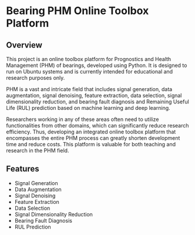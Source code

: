 # Bearing PHM Online Toolbox Platform

## Overview

This project is an online toolbox platform for Prognostics and Health Management (PHM) of bearings, developed using Python. It is designed to run on Ubuntu systems and is currently intended for educational and research purposes only.

PHM is a vast and intricate field that includes signal generation, data augmentation, signal denoising, feature extraction, data selection, signal dimensionality reduction, and bearing fault diagnosis and Remaining Useful Life (RUL) prediction based on machine learning and deep learning.

Researchers working in any of these areas often need to utilize functionalities from other domains, which can significantly reduce research efficiency. Thus, developing an integrated online toolbox platform that encompasses the entire PHM process can greatly shorten development time and reduce costs. This platform is valuable for both teaching and research in the PHM field.

## Features

- Signal Generation
- Data Augmentation
- Signal Denoising
- Feature Extraction
- Data Selection
- Signal Dimensionality Reduction
- Bearing Fault Diagnosis
- RUL Prediction
